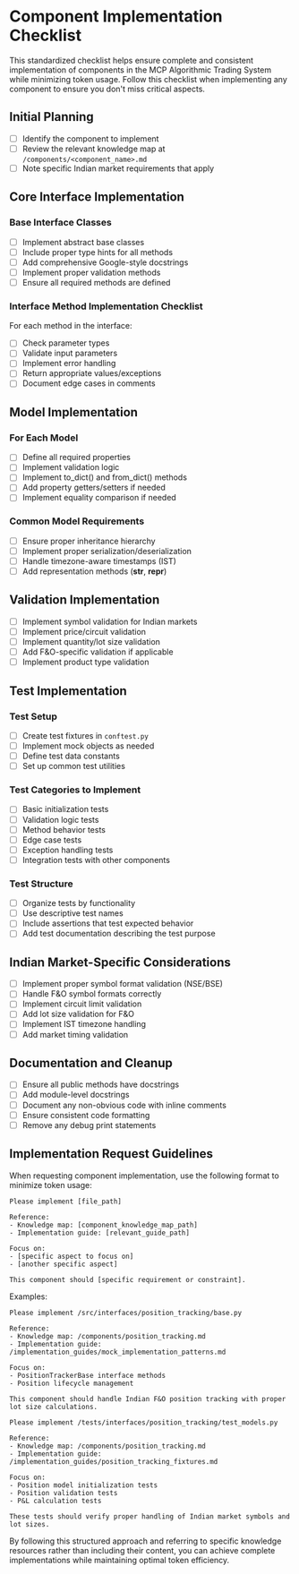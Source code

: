 # Component Implementation Checklist

This standardized checklist helps ensure complete and consistent implementation of components in the MCP Algorithmic Trading System while minimizing token usage. Follow this checklist when implementing any component to ensure you don't miss critical aspects.

## Initial Planning
- [ ] Identify the component to implement
- [ ] Review the relevant knowledge map at `/components/<component_name>.md`
- [ ] Note specific Indian market requirements that apply

## Core Interface Implementation

### Base Interface Classes
- [ ] Implement abstract base classes
- [ ] Include proper type hints for all methods
- [ ] Add comprehensive Google-style docstrings
- [ ] Implement proper validation methods
- [ ] Ensure all required methods are defined

### Interface Method Implementation Checklist
For each method in the interface:
- [ ] Check parameter types
- [ ] Validate input parameters 
- [ ] Implement error handling
- [ ] Return appropriate values/exceptions
- [ ] Document edge cases in comments

## Model Implementation

### For Each Model
- [ ] Define all required properties
- [ ] Implement validation logic
- [ ] Implement to_dict() and from_dict() methods
- [ ] Add property getters/setters if needed
- [ ] Implement equality comparison if needed

### Common Model Requirements
- [ ] Ensure proper inheritance hierarchy
- [ ] Implement proper serialization/deserialization
- [ ] Handle timezone-aware timestamps (IST)
- [ ] Add representation methods (__str__, __repr__)

## Validation Implementation

- [ ] Implement symbol validation for Indian markets
- [ ] Implement price/circuit validation
- [ ] Implement quantity/lot size validation
- [ ] Add F&O-specific validation if applicable
- [ ] Implement product type validation

## Test Implementation

### Test Setup
- [ ] Create test fixtures in `conftest.py`
- [ ] Implement mock objects as needed
- [ ] Define test data constants
- [ ] Set up common test utilities

### Test Categories to Implement
- [ ] Basic initialization tests
- [ ] Validation logic tests
- [ ] Method behavior tests
- [ ] Edge case tests
- [ ] Exception handling tests
- [ ] Integration tests with other components

### Test Structure
- [ ] Organize tests by functionality
- [ ] Use descriptive test names
- [ ] Include assertions that test expected behavior
- [ ] Add test documentation describing the test purpose

## Indian Market-Specific Considerations

- [ ] Implement proper symbol format validation (NSE/BSE)
- [ ] Handle F&O symbol formats correctly
- [ ] Implement circuit limit validation
- [ ] Add lot size validation for F&O
- [ ] Implement IST timezone handling
- [ ] Add market timing validation

## Documentation and Cleanup

- [ ] Ensure all public methods have docstrings
- [ ] Add module-level docstrings
- [ ] Document any non-obvious code with inline comments
- [ ] Ensure consistent code formatting
- [ ] Remove any debug print statements

## Implementation Request Guidelines

When requesting component implementation, use the following format to minimize token usage:

```
Please implement [file_path]

Reference:
- Knowledge map: [component_knowledge_map_path]
- Implementation guide: [relevant_guide_path]

Focus on:
- [specific aspect to focus on]
- [another specific aspect]

This component should [specific requirement or constraint].
```

Examples:

```
Please implement /src/interfaces/position_tracking/base.py

Reference:
- Knowledge map: /components/position_tracking.md
- Implementation guide: /implementation_guides/mock_implementation_patterns.md

Focus on:
- PositionTrackerBase interface methods
- Position lifecycle management

This component should handle Indian F&O position tracking with proper lot size calculations.
```

```
Please implement /tests/interfaces/position_tracking/test_models.py

Reference:
- Knowledge map: /components/position_tracking.md
- Implementation guide: /implementation_guides/position_tracking_fixtures.md

Focus on:
- Position model initialization tests
- Position validation tests
- P&L calculation tests

These tests should verify proper handling of Indian market symbols and lot sizes.
```

By following this structured approach and referring to specific knowledge resources rather than including their content, you can achieve complete implementations while maintaining optimal token efficiency.
